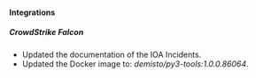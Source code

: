 
#### Integrations

##### CrowdStrike Falcon

- Updated the documentation of the IOA Incidents.
- Updated the Docker image to: *demisto/py3-tools:1.0.0.86064*.
